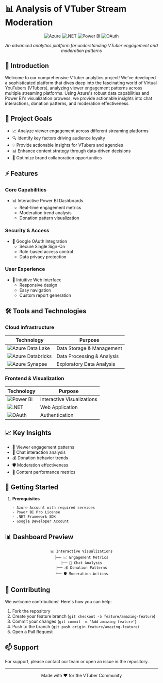 # 📊 Analysis of VTuber Stream Moderation

<div align="center">

![Azure](https://img.shields.io/badge/Azure-0089D6?style=for-the-badge&logo=microsoft-azure&logoColor=white)
![.NET](https://img.shields.io/badge/.NET-512BD4?style=for-the-badge&logo=dotnet&logoColor=white)
![Power BI](https://img.shields.io/badge/PowerBI-F2C811?style=for-the-badge&logo=Power%20BI&logoColor=white)
![OAuth](https://img.shields.io/badge/OAuth-4285F4?style=for-the-badge&logo=google&logoColor=white)

*An advanced analytics platform for understanding VTuber engagement and moderation patterns*

</div>

## 🌟 Introduction

Welcome to our comprehensive VTuber analytics project! We've developed a sophisticated platform that dives deep into the fascinating world of Virtual YouTubers (VTubers), analyzing viewer engagement patterns across multiple streaming platforms. Using Azure's robust data capabilities and Power BI's visualization prowess, we provide actionable insights into chat interactions, donation patterns, and moderation effectiveness.

## 🎯 Project Goals

- 📈 Analyze viewer engagement across different streaming platforms
- 🔍 Identify key factors driving audience loyalty
- 💡 Provide actionable insights for VTubers and agencies
- 📊 Enhance content strategy through data-driven decisions
- 🤝 Optimize brand collaboration opportunities

## ⚡ Features

### Core Capabilities
- 📊 Interactive Power BI Dashboards
  - Real-time engagement metrics
  - Moderation trend analysis
  - Donation pattern visualization

### Security & Access
- 🔐 Google OAuth Integration
  - Secure Single Sign-On
  - Role-based access control
  - Data privacy protection

### User Experience
- 🎨 Intuitive Web Interface
  - Responsive design
  - Easy navigation
  - Custom report generation

## 🛠️ Tools and Technologies

### Cloud Infrastructure
<div align="center">

| Technology | Purpose |
|------------|---------|
| ![Azure Data Lake](https://img.shields.io/badge/Azure_Data_Lake-0089D6?style=for-the-badge&logo=microsoft-azure&logoColor=white) | Data Storage & Management |
| ![Azure Databricks](https://img.shields.io/badge/Azure_Databricks-FF3621?style=for-the-badge&logo=databricks&logoColor=white) | Data Processing & Analysis |
| ![Azure Synapse](https://img.shields.io/badge/Azure_Synapse-0089D6?style=for-the-badge&logo=microsoft-azure&logoColor=white) | Exploratory Data Analysis |

</div>

### Frontend & Visualization
<div align="center">

| Technology | Purpose |
|------------|---------|
| ![Power BI](https://img.shields.io/badge/Power_BI-F2C811?style=for-the-badge&logo=power-bi&logoColor=black) | Interactive Visualizations |
| ![.NET](https://img.shields.io/badge/.NET_Framework-512BD4?style=for-the-badge&logo=dotnet&logoColor=white) | Web Application |
| ![OAuth](https://img.shields.io/badge/Google_OAuth-4285F4?style=for-the-badge&logo=google&logoColor=white) | Authentication |

</div>

## 📈 Key Insights

- 👥 Viewer engagement patterns
- 💬 Chat interaction analysis
- 💰 Donation behavior trends
- 🛡️ Moderation effectiveness
- 🎯 Content performance metrics

## 🚀 Getting Started

1. **Prerequisites**
   ```bash
   - Azure Account with required services
   - Power BI Pro License
   - .NET Framework SDK
   - Google Developer Account
   ```

## 📊 Dashboard Preview

<div align="center">

```
📊 Interactive Visualizations
├── 📈 Engagement Metrics
├── 💬 Chat Analysis
├── 💰 Donation Patterns
└── 🛡️ Moderation Actions
```

</div>

## 🤝 Contributing

We welcome contributions! Here's how you can help:

1. Fork the repository
2. Create your feature branch (`git checkout -b feature/amazing-feature`)
3. Commit your changes (`git commit -m 'Add amazing feature'`)
4. Push to the branch (`git push origin feature/amazing-feature`)
5. Open a Pull Request

## 📫 Support

For support, please contact our team or open an issue in the repository.

---

<div align="center">

Made with ❤️ for the VTuber Community

</div>
